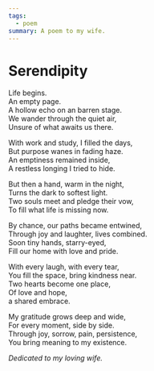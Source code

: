 ```yaml
---
tags:
  - poem
summary: A poem to my wife.
---
```


# Serendipity

Life begins.  
An empty page.  
A hollow echo on an barren stage.  
We wander through the quiet air,  
Unsure of what awaits us there.  

With work and study, I filled the days,  
But purpose wanes in fading haze.  
An emptiness remained inside,  
A restless longing I tried to hide.  

But then a hand, warm in the night,  
Turns the dark to softest light.  
Two souls meet and pledge their vow,  
To fill what life is missing now.  

By chance, our paths became entwined,  
Through joy and laughter, lives combined.  
Soon tiny hands, starry-eyed,  
Fill our home with love and pride.  

With every laugh, with every tear,  
You fill the space, bring kindness near.  
Two hearts become one place,  
Of love and hope,  
a shared embrace.  

My gratitude grows deep and wide,  
For every moment, side by side.  
Through joy, sorrow, pain, persistence,  
You bring meaning to my existence.  

*Dedicated to my loving wife.*
